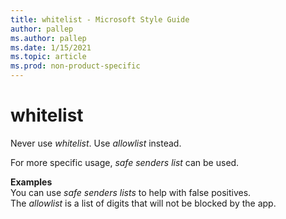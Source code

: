 ```yaml
---
title: whitelist - Microsoft Style Guide
author: pallep
ms.author: pallep
ms.date: 1/15/2021
ms.topic: article
ms.prod: non-product-specific
---
```


# whitelist
Never use *whitelist*. Use *allowlist* instead. 

For more specific usage, *safe senders list* can be used. 

**Examples**  
You can use *safe senders lists* to help with false positives.   
The *allowlist* is a list of digits that will not be blocked by the app. 

